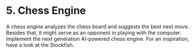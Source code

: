 # 5. Chess Engine

A chess engine analyzes the chess board and suggests the best next move. Besides that, it might serve as an opponent in playing with the computer. Implement the next generation AI-powered chess engine. For an inspiration, have a look at the Stockfish.

